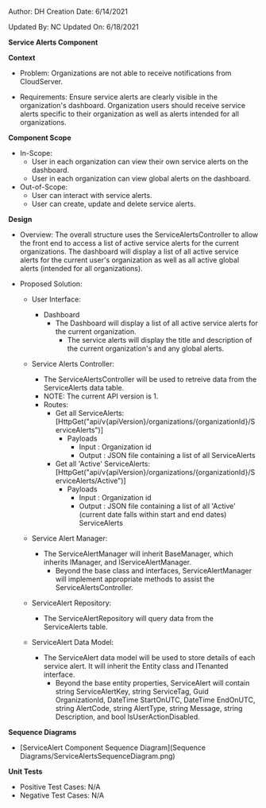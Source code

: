 Author: DH
Creation Date: 6/14/2021

Updated By: NC
Updated On: 6/18/2021

**Service Alerts Component**

**Context**

- Problem: Organizations are not able to receive notifications from CloudServer.

- Requirements: Ensure service alerts are clearly visible in the organization's dashboard. Organization users should receive service alerts specific to their organization as well as alerts intended for all organizations. 

**Component Scope**

- In-Scope:
  - User in each organization can view their own service alerts on the dashboard.
  - User in each organization can view global alerts on the dashboard.
- Out-of-Scope:
  - User can interact with service alerts.
  - User can create, update and delete service alerts.

**Design**

- Overview: The overall structure uses the ServiceAlertsController to allow the front end to access a list of active service alerts for the current organizations. The dashboard will display a list of all active service alerts for the current user's organization as well as all active global alerts (intended for all organizations). 

- Proposed Solution:
  - User Interface:
    - Dashboard
      - The Dashboard will display a list of all active service alerts for the current organization.
        - The service alerts will display the title and description of the current organization's and any global alerts.
  - Service Alerts Controller:
    - The ServiceAlertsController will be used to retreive data from the ServiceAlerts data table. 
    - NOTE: The current API version is 1.
    - Routes:
      - Get all ServiceAlerts: [HttpGet("api/v{apiVersion}/organizations/{organizationId}/ServiceAlerts")]
        - Payloads
          - Input : Organization id
          - Output : JSON file containing a list of all ServiceAlerts
      - Get all 'Active' ServiceAlerts: [HttpGet("api/v{apiVersion}/organizations/{organizationId}/ServiceAlerts/Active")]
        - Payloads
          - Input : Organization id
          - Output : JSON file containing a list of all 'Active' (current date falls within start and end dates) ServiceAlerts

  - Service Alert Manager:
    - The ServiceAlertManager will inherit BaseManager, which inherits IManager, and IServiceAlertManager.
      - Beyond the base class and interfaces, ServiceAlertManager will implement appropriate methods to assist the ServiceAlertsController.
  - ServiceAlert Repository:
    - The ServiceAlertRepository will query data from the ServiceAlerts table.
  - ServiceAlert Data Model:
    - The ServiceAlert data model will be used to store details of each service alert.  It will inherit the Entity class and ITenanted interface.
      - Beyond the base entity properties, ServiceAlert will contain string ServiceAlertKey, string ServiceTag, Guid OrganizationId, DateTime StartOnUTC, DateTime EndOnUTC, string AlertCode, string AlertType, string Message, string Description, and bool IsUserActionDisabled.

**Sequence Diagrams**

- [ServiceAlert Component Sequence Diagram](Sequence Diagrams/ServiceAlertsSequenceDiagram.png)

**Unit Tests**

- Positive Test Cases: N/A
- Negative Test Cases: N/A